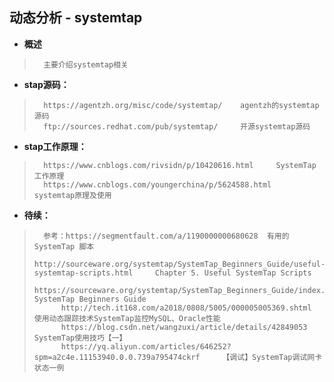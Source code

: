 ## 动态分析 - systemtap
- **概述**
>       主要介绍systemtap相关
>
>


- **stap源码：**
>       https://agentzh.org/misc/code/systemtap/    agentzh的systemtap源码
>       ftp://sources.redhat.com/pub/systemtap/     开源systemtap源码
>
>
>
>

- **stap工作原理：**
>       https://www.cnblogs.com/rivsidn/p/10420616.html     SystemTap 工作原理
>       https://www.cnblogs.com/youngerchina/p/5624588.html     systemtap原理及使用
>
>
>
>
>
>
>
>
>
>

- **待续：**
>       参考：https://segmentfault.com/a/1190000000680628  有用的 SystemTap 脚本
>           http://sourceware.org/systemtap/SystemTap_Beginners_Guide/useful-systemtap-scripts.html     ⁠Chapter 5. Useful SystemTap Scripts
>           https://sourceware.org/systemtap/SystemTap_Beginners_Guide/index.html   SystemTap Beginners Guide
>           http://tech.it168.com/a2018/0808/5005/000005005369.shtml    使用动态跟踪技术SystemTap监控MySQL、Oracle性能
>           https://blog.csdn.net/wangzuxi/article/details/42849053     SystemTap使用技巧【一】
>           https://yq.aliyun.com/articles/646252?spm=a2c4e.11153940.0.0.739a795474ckrf     【调试】SystemTap调试网卡状态一例
>
>
>
>
>
>
>
